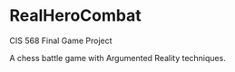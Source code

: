 # RealHeroCombat
CIS 568 Final Game Project

A chess battle game with Argumented Reality techniques.

